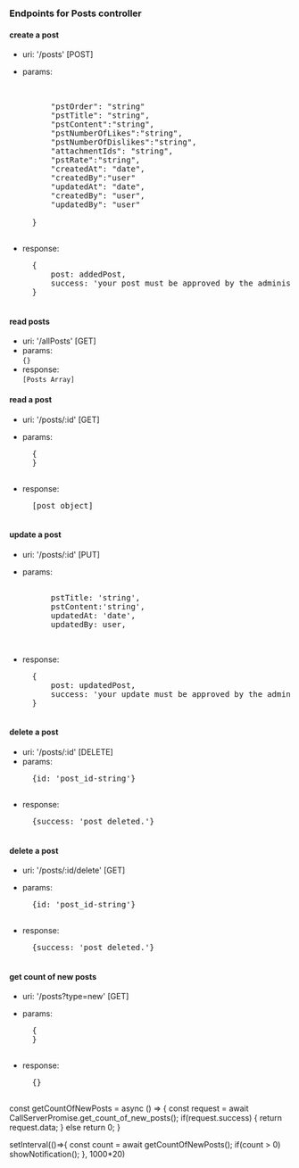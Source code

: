### Endpoints for Posts controller

#### create a post
- uri: '/posts' [POST]
- params:  
    <pre>

        
        "pstOrder": "string"
        "pstTitle": "string",
        "pstContent":"string",
        "pstNumberOfLikes":"string",
        "pstNumberOfDislikes":"string",
        "attachmentIds": "string",
        "pstRate":"string",
        "createdAt": "date",
        "createdBy":"user"
        "updatedAt": "date",
        "createdBy": "user",
        "updatedBy": "user"

    } 
    </pre>
  
- response:  
    <pre>
    {
        post: addedPost,
        success: 'your post must be approved by the administrator, please wait!'
    }
    </pre>

#### read posts
- uri: '/allPosts' [GET]
- params:    
``
{} 
``  
- response:  
``
[Posts Array]
``



#### read a post
- uri: '/posts/:id' [GET]
- params:  
    <pre>
    {
    } 
    </pre>
  
- response:  
    <pre>
    [post object]
    </pre>


#### update a post
- uri: '/posts/:id' [PUT]
- params:  
    <pre>
       
        pstTitle: 'string',
        pstContent:'string',
        updatedAt: 'date',
        updatedBy: user,

    </pre>
  
- response:  
    <pre>
    {
        post: updatedPost,
        success: 'your update must be approved by the administrator, please wait!'
    }
    </pre>


#### delete a post
- uri: '/posts/:id' [DELETE]
- params:  
    <pre>
    {id: 'post_id-string'}
    </pre>
- response:  
    <pre>
    {success: 'post deleted.'}
    </pre>
  


#### delete a post
- uri: '/posts/:id/delete' [GET]
- params:  
   <pre>
    {id: 'post_id-string'}
    </pre>
  
- response:  
  <pre>
    {success: 'post deleted.'}
    </pre>


#### get count of new posts
- uri: '/posts?type=new' [GET]
- params:  
    <pre>
    {
    } 
    </pre>
  
- response:  
    <pre>
    {}
    </pre>

const getCountOfNewPosts = async () => {
    const request = await CallServerPromise.get_count_of_new_posts();
    if(request.success) {
        return request.data;
    }
    else return 0;
}

setInterval(()=>{
    const count = await getCountOfNewPosts();
    if(count > 0) showNotification();
}, 1000*20)

